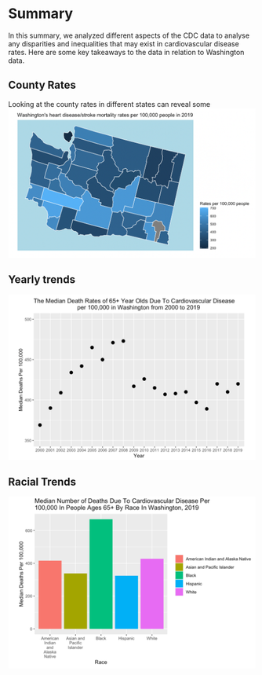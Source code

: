 # Summary

In this summary, we analyzed different aspects of the CDC data to analyse any disparities and inequalities that may exist in cardiovascular disease rates. Here are some key takeaways to the data in relation to Washington data. 

## County Rates
Looking at the county rates in different states can reveal some 
![Washington's heart disease/stroke mortality per 100,000 people in 2019](Map_Takeaway.png)

## Yearly trends 
![Median death rates of 65+ year olds due to cardiovascular disease per 100,000 in Washington from 2000 to 2019](Scatterplot_Takeaway.png)

## Racial Trends

![Median number of deaths due to cardiovascular disease per 100,000 people in ages 65+ by race in Washington in 2019](Barchart_Takeaway.png)